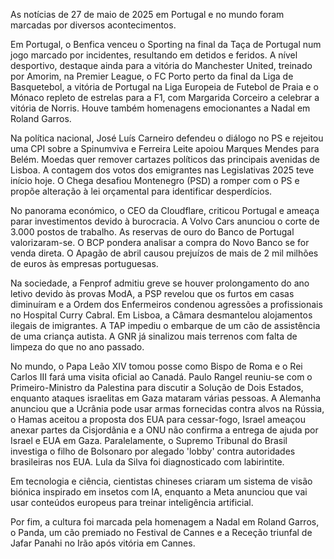 As notícias de 27 de maio de 2025 em Portugal e no mundo foram marcadas por diversos acontecimentos.

Em Portugal, o Benfica venceu o Sporting na final da Taça de Portugal num jogo marcado por incidentes, resultando em detidos e feridos. A nível desportivo, destaque ainda para a vitória do Manchester United, treinado por Amorim, na Premier League, o FC Porto perto da final da Liga de Basquetebol, a vitória de Portugal na Liga Europeia de Futebol de Praia e o Mónaco repleto de estrelas para a F1, com Margarida Corceiro a celebrar a vitória de Norris. Houve também homenagens emocionantes a Nadal em Roland Garros.

Na política nacional, José Luís Carneiro defendeu o diálogo no PS e rejeitou uma CPI sobre a Spinumviva e Ferreira Leite apoiou Marques Mendes para Belém. Moedas quer remover cartazes políticos das principais avenidas de Lisboa. A contagem dos votos dos emigrantes nas Legislativas 2025 teve início hoje. O Chega desafiou Montenegro (PSD) a romper com o PS e propõe alteração à lei orçamental para identificar desperdícios.

No panorama económico, o CEO da Cloudflare, criticou Portugal e ameaça parar investimentos devido à burocracia. A Volvo Cars anunciou o corte de 3.000 postos de trabalho. As reservas de ouro do Banco de Portugal valorizaram-se. O BCP pondera analisar a compra do Novo Banco se for venda direta. O Apagão de abril causou prejuízos de mais de 2 mil milhões de euros às empresas portuguesas.

Na sociedade, a Fenprof admitiu greve se houver prolongamento do ano letivo devido às provas ModA, a PSP revelou que os furtos em casas diminuíram e a Ordem dos Enfermeiros condenou agressões a profissionais no Hospital Curry Cabral. Em Lisboa, a Câmara desmantelou alojamentos ilegais de imigrantes. A TAP impediu o embarque de um cão de assistência de uma criança autista. A GNR já sinalizou mais terrenos com falta de limpeza do que no ano passado.

No mundo, o Papa Leão XIV tomou posse como Bispo de Roma e o Rei Carlos III fará uma visita oficial ao Canadá. Paulo Rangel reuniu-se com o Primeiro-Ministro da Palestina para discutir a Solução de Dois Estados, enquanto ataques israelitas em Gaza mataram várias pessoas. A Alemanha anunciou que a Ucrânia pode usar armas fornecidas contra alvos na Rússia, o Hamas aceitou a proposta dos EUA para cessar-fogo, Israel ameaçou anexar partes da Cisjordânia e a ONU não confirma a entrega de ajuda por Israel e EUA em Gaza.  Paralelamente, o Supremo Tribunal do Brasil investiga o filho de Bolsonaro por alegado 'lobby' contra autoridades brasileiras nos EUA. Lula da Silva foi diagnosticado com labirintite.

Em tecnologia e ciência, cientistas chineses criaram um sistema de visão biónica inspirado em insetos com IA, enquanto a Meta anunciou que vai usar conteúdos europeus para treinar inteligência artificial.

Por fim, a cultura foi marcada pela homenagem a Nadal em Roland Garros, o Panda, um cão premiado no Festival de Cannes e a Receção triunfal de Jafar Panahi no Irão após vitória em Cannes.